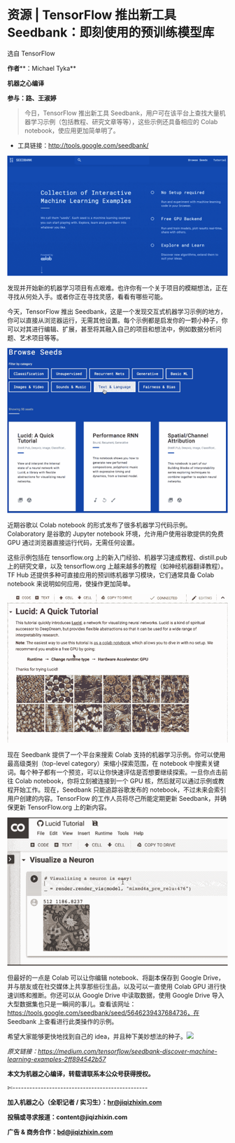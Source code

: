 # 资源 | TensorFlow 推出新工具 Seedbank：即刻使用的预训练模型库

选自 TensorFlow

**作者****：Michael Tyka**

**机器之心编译**

**参与：路、王淑婷**

> 今日，TensorFlow 推出新工具 Seedbank，用户可在该平台上查找大量机器学习示例（包括教程、研究文章等等），这些示例还具备相应的 Colab notebook，使应用更加简单明了。

*   工具链接：http://tools.google.com/seedbank/

![](img/b4a9ee8735eb7e94b40af4f5b60daeb9-fs8.png)

发现并开始新的机器学习项目有点艰难。也许你有一个关于项目的模糊想法，正在寻找从何处入手。或者你正在寻找灵感，看看有哪些可能。

今天，TensorFlow 推出 Seedbank，这是一个发现交互式机器学习示例的地方，你可以直接从浏览器运行，无需其他设置。每个示例都是启发你的一颗小种子，你可以对其进行编辑、扩展，甚至将其融入自己的项目和想法中，例如数据分析问题、艺术项目等等。

![](img/0105f1b2d56f008eccd102ada3788914-fs8.png)

近期谷歌以 Colab notebook 的形式发布了很多机器学习代码示例。Colaboratory 是谷歌的 Jupyter notebook 环境，允许用户使用谷歌提供的免费 GPU 通过浏览器直接运行代码，无需任何设置。

这些示例包括在 tensorflow.org 上的新入门经验、机器学习速成教程、distill.pub 上的研究文章，以及 tensorflow.org 上越来越多的教程（如神经机器翻译教程）。TF Hub 还提供多种可直接应用的预训练机器学习模块，它们通常具备 Colab notebook 来说明如何应用，使操作更加简单。

![](img/d49dd4237d6f6d158de43d3d835bb6fe-fs8.png)

现在 Seedbank 提供了一个平台来搜索 Colab 支持的机器学习示例。你可以使用最高级类别（top-level category）来缩小探索范围，在 notebook 中搜索关键词。每个种子都有一个预览，可以让你快速评估是否想要继续探索。一旦你点击前往 Colab notebook，你将立刻被连接到一个 GPU 核，然后就可以通过示例或教程开始工作。现在，Seedbank 只能追踪谷歌发布的 notebook，不过未来会索引用户创建的内容。TensorFlow 的工作人员将尽己所能定期更新 Seedbank，并确保更新 TensorFlow.org 上的新内容。

![](img/35f20c4828c16922543b202466095f7b-fs8.png)

但最好的一点是 Colab 可以让你编辑 notebook、将副本保存到 Google Drive，并与朋友或在社交媒体上共享那些衍生品，以及可以一直使用 Colab GPU 进行快速训练和推断。你还可以从 Google Drive 中读取数据，使用 Google Drive 导入大型数据集也只是一瞬间的事儿。查看该网址：https://tools.google.com/seedbank/seed/5646239437684736，在 Seedbank 上查看进行此类操作的示例。

希望大家能够更快地找到自己的 idea，并且种下美妙想法的种子。*![](img/2d1c94eb4a4ba15f356c96c72092e02b-fs8.png)*

*原文链接：https://medium.com/tensorflow/seedbank-discover-machine-learning-examples-2ff894542b57*

****本文为机器之心编译，**转载请联系本公众号获得授权****。**

✄------------------------------------------------

**加入机器之心（全职记者 / 实习生）：hr@jiqizhixin.com**

**投稿或寻求报道：**content**@jiqizhixin.com**

**广告 & 商务合作：bd@jiqizhixin.com**